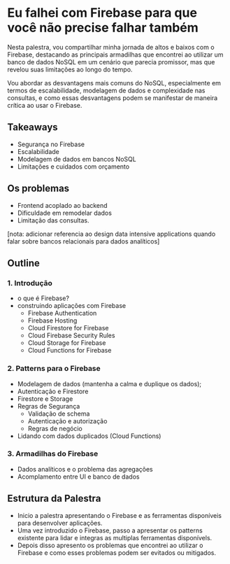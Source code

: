 # Eu falhei com Firebase para que você não precise falhar também

Nesta palestra, vou compartilhar minha jornada de altos e baixos com o Firebase, destacando as principais armadilhas que encontrei ao utilizar um banco de dados NoSQL em um cenário que parecia promissor, mas que revelou suas limitações ao longo do tempo.

Vou abordar as desvantagens mais comuns do NoSQL, especialmente em termos de escalabilidade, modelagem de dados e complexidade nas consultas, e como essas desvantagens podem se manifestar de maneira crítica ao usar o Firebase.

## Takeaways

- Segurança no Firebase
- Escalabilidade
- Modelagem de dados em bancos NoSQL
- Limitações e cuidados com orçamento

## Os problemas

- Frontend acoplado ao backend
- Dificuldade em remodelar dados
- Limitação das consultas.

[nota: adicionar referencia ao design data intensive applications quando falar sobre bancos relacionais para dados
analíticos]

## Outline

### 1. Introdução

- o que é Firebase?
- construindo aplicações com Firebase
    - Firebase Authentication
    - Firebase Hosting
    - Cloud Firestore for Firebase
    - Cloud Firebase Security Rules
    - Cloud Storage for Firebase
    - Cloud Functions for Firebase

### 2. Patterns para o Firebase

- Modelagem de dados (mantenha a calma e duplique os dados);
- Autenticação e Firestore
- Firestore e Storage
- Regras de Segurança
    - Validação de schema
    - Autenticação e autorização
    - Regras de negócio
- Lidando com dados duplicados (Cloud Functions)

### 3. Armadilhas do Firebase

- Dados analíticos e o problema das agregações
- Acomplamento entre UI e banco de dados

## Estrutura da Palestra

- Inicio a palestra apresentando o Firebase e as ferramentas disponíveis para desenvolver aplicações.
- Uma vez introduzido o Firebase, passo a apresentar os patterns existente para lidar e integras as multiplas
    ferramentas disponívels.
- Depois disso apresento os problemas que encontrei ao utilizar o Firebase e como esses problemas podem ser
    evitados ou mitigados.
